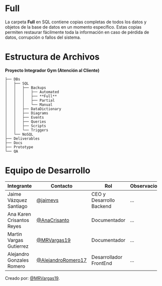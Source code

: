 # Full

La carpeta **Full** en SQL contiene copias completas de todos los datos y objetos de la base de datos en un momento específico. Estas copias permiten restaurar fácilmente toda la información en caso de pérdida de datos, corrupción o fallos del sistema.

# Estructura de Archivos
**Proyecto Integrador Gym (Atención al Cliente)**

```plaintext
├── DBs
│   ├── SQL
│   │   ├── Backups
│   │   │   ├── Automated
│   │   │   ├── **Full**
│   │   │   ├── Partial
│   │   │   └── Manual
│   │   ├── DataDictionary
│   │   ├── Diagrams
│   │   ├── Events
│   │   ├── Queries
│   │   ├── Scripts
│   │   └── Triggers
│   └── NoSQL
├── Deliverables
├── Docs
├── Prototype
└── QA
```


# Equipo de Desarrollo

|Integrante|Contacto|Rol|Observaciones|
|----------|--------|---|-------------|
|Jaime Vázquez Santiago|[@jaimevs](https://github.com/jaimevs)|CEO y Desarrollo Backend|...|
|Ana Karen Crisantos Reyes|[@AnaCrisanto](https://github.com/AnaCrisanto)|Documentador|...|
|Martin Vargas Gutierrez|[@MRVargas19](https://github.com/MRVargas19)|Documentador|...|
|Alejandro Gonzales Romero|[@AlejandroRomero17](https://github.com/AlejandroRomero17)|Desarrollador FrontEnd|...|

Creado por: [@MRVargas19](https://github.com/MRVargas19).











 
